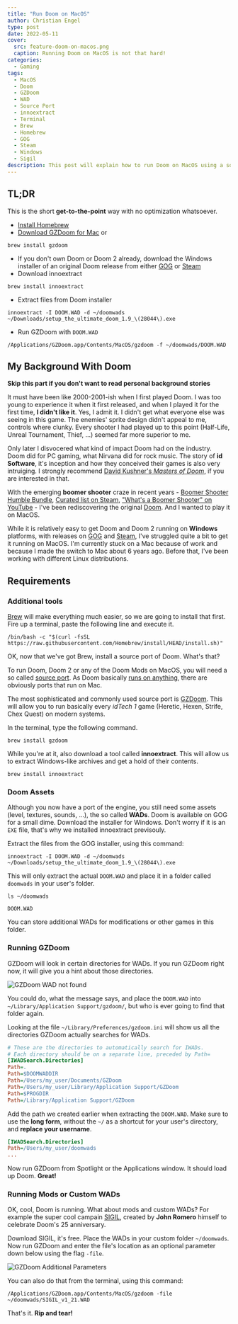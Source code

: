 ```yaml
---
title: "Run Doom on MacOS"
author: Christian Engel
type: post
date: 2022-05-11
cover:
  src: feature-doom-on-macos.png
  caption: Running Doom on MacOS is not that hard!
categories:
  - Gaming
tags:
  - MacOS
  - Doom
  - GZDoom
  - WAD
  - Source Port
  - innoextract
  - Terminal
  - Brew
  - Homebrew
  - GOG
  - Steam
  - Windows
  - Sigil
description: This post will explain how to run Doom on MacOS using a source port called GZDoom.
---
```


## TL;DR

This is the short **get-to-the-point** way with no optimization whatsoever.

- [Install Homebrew](https://brew.sh/)
- [Download GZDoom for Mac](https://zdoom.org/downloads) or

```shell
brew install gzdoom
```

- If you don't own Doom or Doom 2 already, download the Windows installer of an original Doom release from either [GOG](https://www.gog.com/en/game/the_ultimate_doom) or [Steam](https://store.steampowered.com/app/2280/Ultimate_Doom/?curator_clanid=35501448)
- Download innoextract

```shell
brew install innoextract
```

- Extract files from Doom installer

```shell
innoextract -I DOOM.WAD -d ~/doomwads ~/Downloads/setup_the_ultimate_doom_1.9_\(28044\).exe
```

- Run GZDoom with `DOOM.WAD`

```shell
/Applications/GZDoom.app/Contents/MacOS/gzdoom -f ~/doomwads/DOOM.WAD
```

## My Background With Doom

**Skip this part if you don't want to read personal background stories**

It must have been like 2000-2001-ish when I first played Doom. I was too young to experience it when it first released, and when I played it for the first time, **I didn't like it**. Yes, I admit it. I didn't get what everyone else was seeing in this game. The enemies' sprite design didn't appeal to me, controls where clunky. Every shooter I had played up to this point (Half-Life, Unreal Tournament, Thief, ...) seemed far more superior to me.

Only later I disvocered what kind of impact Doom had on the industry. Doom did for PC gaming, what Nirvana did for rock music. The story of **id Software**, it's inception and how they conceived their games is also very intruiging. I strongly recommend [David Kushner's _Masters of Doom_](https://en.wikipedia.org/wiki/Masters_of_Doom), if you are interested in that.

With the emerging **boomer shooter** craze in recent years - [Boomer Shooter Humble Bundle](https://www.pcgamer.com/humbles-boomer-shooter-bundle-is-one-of-the-best-fps-collections-ive-seen/), [Curated list on Steam](https://store.steampowered.com/curator/41054936-boomershooter/), ["What's a Boomer Shooter" on YouTube](https://www.youtube.com/watch?v=dXCOKpJcYZU) - I've been rediscovering the original [Doom](https://github.com/id-Software/DOOM). And I wanted to play it on MacOS.

While it is relatively easy to get Doom and Doom 2 running on **Windows** platforms, with releases on [GOG](https://www.gog.com/en/game/the_ultimate_doom) and [Steam](https://store.steampowered.com/app/2280/Ultimate_Doom/?curator_clanid=35501448), I've struggled quite a bit to get it running on MacOS. I'm currently stuck on a Mac because of work and because I made the switch to Mac about 6 years ago. Before that, I've been working with different Linux distributions.

## Requirements

### Additional tools

[Brew](https://brew.sh/) will make everything much easier, so we are going to install that first. Fire up a terminal, paste the following line and execute it.

```shell
/bin/bash -c "$(curl -fsSL https://raw.githubusercontent.com/Homebrew/install/HEAD/install.sh)"
```

OK, now that we've got Brew, install a source port of Doom. What's that?

To run Doom, Doom 2 or any of the Doom Mods on MacOS, you will need a so called [source port](https://en.wikipedia.org/wiki/List_of_Doom_ports#List_of_source_ports). As Doom basically [runs on anything](https://www.reddit.com/r/itrunsdoom/), there are obviously ports that run on Mac.

The most sophisticated and commonly used source port is [GZDoom](https://zdoom.org/index). This will allow you to run basically every _idTech 1_ game (Heretic, Hexen, Strife, Chex Quest) on modern systems.

In the terminal, type the following command.

```shell
brew install gzdoom
```

While you're at it, also download a tool called **innoextract**. This will allow us to extract Windows-like archives and get a hold of their contents.

```shell
brew install innoextract
```

### Doom Assets

Although you now have a port of the engine, you still need some assets (level, textures, sounds, ...), the so called **WADs**. Doom is available on GOG for a small dime. Download the installer for Windows. Don't worry if it is an `EXE` file, that's why we installed innoextract previsouly.

Extract the files from the GOG installer, using this command:

```shell
innoextract -I DOOM.WAD -d ~/doomwads ~/Downloads/setup_the_ultimate_doom_1.9_\(28044\).exe
```

This will only extract the actual `DOOM.WAD` and place it in a folder called `doomwads` in your user's folder.

```shell
ls ~/doomwads

DOOM.WAD
```

You can store additional WADs for modifications or other games in this folder.

### Running GZDoom

GZDoom will look in certain directories for WADs. If you run GZDoom right now, it will give you a hint about those directories.

![GZDoom WAD not found](images/gzdoom-error.png "GZDoom can't find any WADs.")

You could do, what the message says, and place the `DOOM.WAD` into `~/Library/Application Support/gzdoom/`, but who is ever going to find that folder again.

Looking at the file `~/Library/Preferences/gzdoom.ini` will show us all the directories GZDoom actually searches for WADs.

```ini
# These are the directories to automatically search for IWADs.
# Each directory should be on a separate line, preceded by Path=
[IWADSearch.Directories]
Path=.
Path=$DOOMWADDIR
Path=/Users/my_user/Documents/GZDoom
Path=/Users/my_user/Library/Application Support/GZDoom
Path=$PROGDIR
Path=/Library/Application Support/GZDoom
```

Add the path we created earlier when extracting the `DOOM.WAD`. Make sure to use the **long form**, without the `~/` as a shortcut for your user's directory, and **replace your username**.

```ini
[IWADSearch.Directories]
Path=/Users/my_user/doomwads
...
```

Now run GZDoom from Spotlight or the Applications window. It should load up Doom. **Great!**

### Running Mods or Custom WADs

OK, cool, Doom is running. What about mods and custom WADs? For example the super cool campain [SIGIL](https://romero.com/sigil), created by **John Romero** himself to celebrate Doom's 25 anniversary.

Download SIGIL, it's free. Place the WADs in your custom folder `~/doomwads`. Now run GZDoom and enter the file's location as an optional parameter down below using the flag `-file`.

![GZDoom Additional Parameters](images/gzdoom-additional-parameters.png "Use the custom WAD's location as an additional parameter")

You can also do that from the terminal, using this command:

```shell
/Applications/GZDoom.app/Contents/MacOS/gzdoom -file ~/doomwads/SIGIL_v1_21.WAD
```

That's it. **Rip and tear!**
